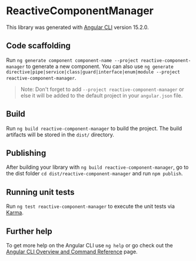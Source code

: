# ReactiveComponentManager

This library was generated with [Angular CLI](https://github.com/angular/angular-cli) version 15.2.0.

## Code scaffolding

Run `ng generate component component-name --project reactive-component-manager` to generate a new component. You can also use `ng generate directive|pipe|service|class|guard|interface|enum|module --project reactive-component-manager`.
> Note: Don't forget to add `--project reactive-component-manager` or else it will be added to the default project in your `angular.json` file. 

## Build

Run `ng build reactive-component-manager` to build the project. The build artifacts will be stored in the `dist/` directory.

## Publishing

After building your library with `ng build reactive-component-manager`, go to the dist folder `cd dist/reactive-component-manager` and run `npm publish`.

## Running unit tests

Run `ng test reactive-component-manager` to execute the unit tests via [Karma](https://karma-runner.github.io).

## Further help

To get more help on the Angular CLI use `ng help` or go check out the [Angular CLI Overview and Command Reference](https://angular.io/cli) page.
